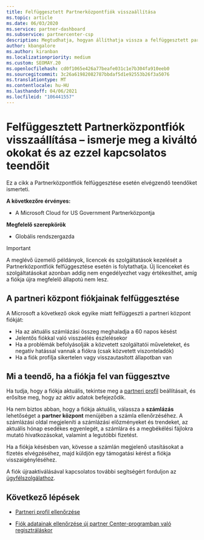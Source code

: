 ```yaml
---
title: Felfüggesztett Partnerközpontfiók visszaállítása
ms.topic: article
ms.date: 06/03/2020
ms.service: partner-dashboard
ms.subservice: partnercenter-csp
description: Megtudhatja, hogyan állíthatja vissza a felfüggesztett partneri központ fiókját, a partneri fiókok felfüggesztését, valamint azt, hogy miként használhatja a fiókját a felfüggesztés során.
author: kbangalore
ms.author: kiranban
ms.localizationpriority: medium
ms.custom: SEOMAY.20
ms.openlocfilehash: cd0f1065e426a77beafe031c1e7b304fa910eeb0
ms.sourcegitcommit: 3c26a61982082787bbdaf5d1e92553b26f3a5076
ms.translationtype: MT
ms.contentlocale: hu-HU
ms.lasthandoff: 04/06/2021
ms.locfileid: "106441557"
---
```

# <a name="restore-a-suspended-partner-center-account---learn-why-it-happens-and-what-to-do-about-it"></a>Felfüggesztett Partnerközpontfiók visszaállítása – ismerje meg a kiváltó okokat és az ezzel kapcsolatos teendőit

Ez a cikk a Partnerközpontfiók felfüggesztése esetén elvégzendő teendőket ismerteti.

**A következőre érvényes:**

- A Microsoft Cloud for US Government Partnerközpontja

**Megfelelő szerepkörök**

- Globális rendszergazda


> [!IMPORTANT]  
> A meglévő üzemelő példányok, licencek és szolgáltatások kezelését a Partnerközpontfiók felfüggesztése esetén is folytathatja. Új licenceket és szolgáltatásokat azonban addig nem engedélyezhet vagy értékesíthet, amíg a fiókja újra megfelelő állapotú nem lesz.

## <a name="why-partner-center-accounts-are-suspended"></a>A partneri központ fiókjainak felfüggesztése

A Microsoft a következő okok egyike miatt felfüggeszti a partneri központ fiókját:

- Ha az aktuális számlázási összeg meghaladja a 60 napos késést
- Jelentős fiókkal való visszaélés észlelésekor
- Ha a problémák befolyásolják a közvetett szolgáltatói műveleteket, és negatív hatással vannak a fiókra (csak közvetett viszonteladók)
- Ha a fiók profilja sikertelen vagy visszautasított állapotban van

## <a name="what-to-do-if-your-account-is-suspended"></a>Mi a teendő, ha a fiókja fel van függesztve

Ha tudja, hogy a fiókja aktuális, tekintse meg a [partneri profil](https://partner.microsoft.com/pcv/accountsettings/partnerprofile) beállításait, és erősítse meg, hogy az aktív adatok befejeződik. 

Ha nem biztos abban, hogy a fiókja aktuális, válassza a **számlázás** lehetőséget a **partner központ** menüjében a számla ellenőrzéséhez. A számlázási oldal megjeleníti a számlázási előzményeket és trendeket, az aktuális hónap esedékes egyenlegét, a számlára és a megbékélési fájlokra mutató hivatkozásokat, valamint a legutóbbi fizetést.

Ha a fiókja késésben van, kövesse a számlán megjelenő utasításokat a fizetés elvégzéséhez, majd küldjön egy támogatási kérést a fiókja visszaigényléséhez. 

A fiók újraaktiválásával kapcsolatos további segítségért forduljon az [ügyfélszolgálathoz](https://partner.microsoft.com/dashboard/support/csp/servicerequests/create).

## <a name="next-steps"></a>Következő lépések

- [Partneri profil ellenőrzése](update-your-partner-profile.md)

- [Fiók adatainak ellenőrzése új partner Center-programban való regisztráláskor](verification-responses.md)
